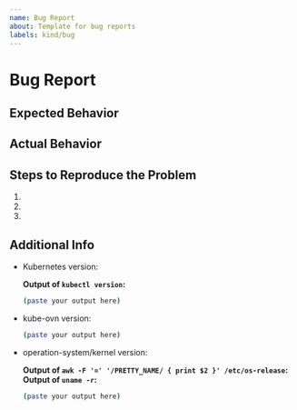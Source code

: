 ```yaml
---
name: Bug Report
about: Template for bug reports
labels: kind/bug
---
```


# Bug Report

## Expected Behavior

## Actual Behavior

## Steps to Reproduce the Problem

1.
1.
1.

## Additional Info

- Kubernetes version:

  **Output of `kubectl version`:**

  ```bash
  (paste your output here)

  ```

- kube-ovn version:
  
  ```bash
  (paste your output here)

  ```

- operation-system/kernel version:
  
  **Output of `awk -F '=' '/PRETTY_NAME/ { print $2 }' /etc/os-release`:**
  **Output of `uname -r`:**

  ```bash
  (paste your output here)
  
  ```

<!-- Any other additional information -->
